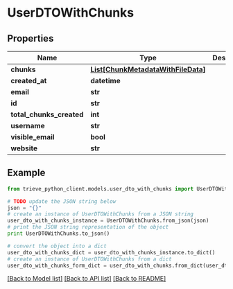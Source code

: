 # UserDTOWithChunks


## Properties

Name | Type | Description | Notes
------------ | ------------- | ------------- | -------------
**chunks** | [**List[ChunkMetadataWithFileData]**](ChunkMetadataWithFileData.md) |  | 
**created_at** | **datetime** |  | 
**email** | **str** |  | [optional] 
**id** | **str** |  | 
**total_chunks_created** | **int** |  | 
**username** | **str** |  | [optional] 
**visible_email** | **bool** |  | 
**website** | **str** |  | [optional] 

## Example

```python
from trieve_python_client.models.user_dto_with_chunks import UserDTOWithChunks

# TODO update the JSON string below
json = "{}"
# create an instance of UserDTOWithChunks from a JSON string
user_dto_with_chunks_instance = UserDTOWithChunks.from_json(json)
# print the JSON string representation of the object
print UserDTOWithChunks.to_json()

# convert the object into a dict
user_dto_with_chunks_dict = user_dto_with_chunks_instance.to_dict()
# create an instance of UserDTOWithChunks from a dict
user_dto_with_chunks_form_dict = user_dto_with_chunks.from_dict(user_dto_with_chunks_dict)
```
[[Back to Model list]](../README.md#documentation-for-models) [[Back to API list]](../README.md#documentation-for-api-endpoints) [[Back to README]](../README.md)


